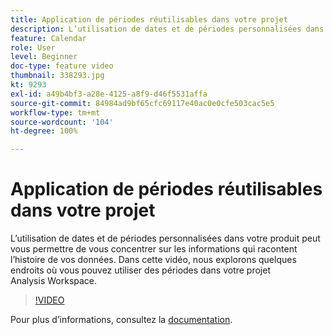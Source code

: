 ```yaml
---
title: Application de périodes réutilisables dans votre projet
description: L’utilisation de dates et de périodes personnalisées dans votre produit peut vous permettre de vous concentrer sur les informations qui racontent l’histoire de vos données. Dans cette vidéo, nous explorons quelques endroits où vous pouvez utiliser des périodes dans votre projet Analysis Workspace.
feature: Calendar
role: User
level: Beginner
doc-type: feature video
thumbnail: 338293.jpg
kt: 9293
exl-id: a49b4bf3-a28e-4125-a8f9-d46f5531affa
source-git-commit: 84984ad9bf65cfc69117e40ac0e0cfe503cac5e5
workflow-type: tm+mt
source-wordcount: '104'
ht-degree: 100%

---
```


# Application de périodes réutilisables dans votre projet

L’utilisation de dates et de périodes personnalisées dans votre produit peut vous permettre de vous concentrer sur les informations qui racontent l’histoire de vos données. Dans cette vidéo, nous explorons quelques endroits où vous pouvez utiliser des périodes dans votre projet Analysis Workspace.

>[!VIDEO](https://video.tv.adobe.com/v/3447599/?quality=12&learn=on&captions=fre_fr)

Pour plus dʼinformations, consultez la [documentation](https://experienceleague.adobe.com/docs/analytics/analyze/analysis-workspace/components/calendar-date-ranges/calendar.html?lang=fr).
